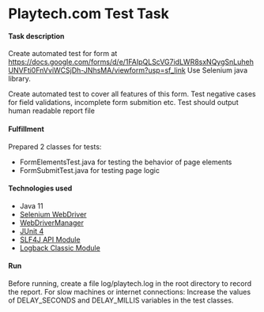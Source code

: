 Playtech.com Test Task
===============================
#### Task description
Create automated test for form at https://docs.google.com/forms/d/e/1FAIpQLScVG7idLWR8sxNQygSnLuhehUNVFti0FnVviWCSjDh-JNhsMA/viewform?usp=sf_link
Use Selenium java library.
 
Create automated test to cover all features of this form. 
Test negative cases for field validations, incomplete form submition etc.
Test should output human readable report file

#### Fulfillment
Prepared 2 classes for tests:
- FormElementsTest.java for testing the behavior of page elements
- FormSubmitTest.java for testing page logic
#### Technologies used
- Java 11
- [Selenium WebDriver](https://www.selenium.dev/documentation/en/)
- [WebDriverManager](https://github.com/bonigarcia/webdrivermanager)
- [JUnit 4](https://mvnrepository.com/artifact/junit/junit)
- [SLF4J API Module](https://mvnrepository.com/artifact/org.slf4j/slf4j-api)
- [Logback Classic Module](https://mvnrepository.com/artifact/ch.qos.logback/logback-classic)
#### Run
Before running, create a file log/playtech.log in the root directory to record the report.
For slow machines or internet connections: 
Increase the values of DELAY_SECONDS and DELAY_MILLIS variables in the test classes.

